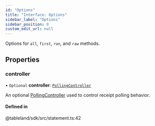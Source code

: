 ```yaml
---
id: "Options"
title: "Interface: Options"
sidebar_label: "Options"
sidebar_position: 0
custom_edit_url: null
---
```


Options for `all`, `first`, `run`, and `raw` methods.

## Properties

### controller

• `Optional` **controller**: [`PollingController`](../namespaces/helpers.md#pollingcontroller)

An optional [PollingController](../namespaces/helpers.md#pollingcontroller) used to control receipt polling behavior.

#### Defined in

@tableland/sdk/src/statement.ts:42
